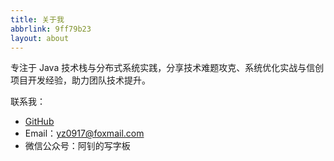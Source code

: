 ```yaml
---
title: 关于我
abbrlink: 9ff79b23
layout: about
---
```


专注于 Java 技术栈与分布式系统实践，分享技术难题攻克、系统优化实战与信创项目开发经验，助力团队技术提升。

联系我：
- [GitHub](https://github.com/yangzhao917)
- Email：yz0917@foxmail.com
- 微信公众号：阿钊的写字板